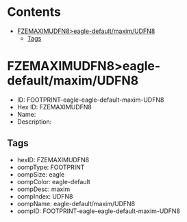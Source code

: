 



Contents
========

* [FZEMAXIMUDFN8>eagle-default/maxim/UDFN8](#fzemaximudfn8eagle-defaultmaximudfn8)
	* [Tags](#tags)

# FZEMAXIMUDFN8>eagle-default/maxim/UDFN8

- ID: FOOTPRINT-eagle-eagle-default-maxim-UDFN8
- Hex ID: FZEMAXIMUDFN8
- Name: 
- Description: 

## Tags

- hexID: FZEMAXIMUDFN8
- oompType: FOOTPRINT
- oompSize: eagle
- oompColor: eagle-default
- oompDesc: maxim
- oompIndex: UDFN8
- oompName: eagle-default/maxim/UDFN8
- oompID: FOOTPRINT-eagle-eagle-default-maxim-UDFN8
